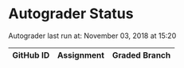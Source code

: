 # Autograder Status
Autograder last run at: November 03, 2018 at 15:20

| GitHub ID | Assignment | Graded Branch |
|-----------|------------|---------------|
